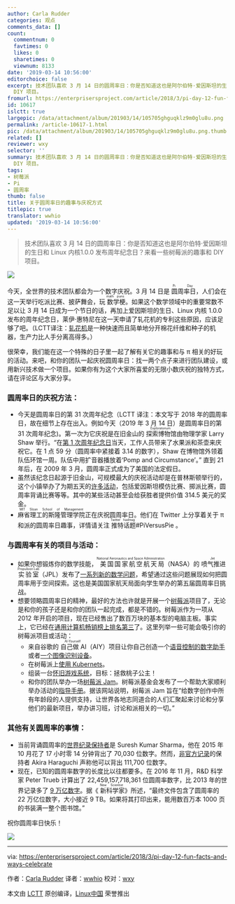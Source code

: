 ```yaml
---
author: Carla Rudder
categories: 观点
comments_data: []
count:
  commentnum: 0
  favtimes: 0
  likes: 0
  sharetimes: 0
  viewnum: 8133
date: '2019-03-14 10:56:00'
editorchoice: false
excerpt: 技术团队喜欢 3 月 14 日的圆周率日：你是否知道这也是阿尔伯特·爱因斯坦的生日和 Linux 内核1.0.0 发布周年纪念日？来看一些树莓派的趣事和
  DIY 项目。
fromurl: https://enterprisersproject.com/article/2018/3/pi-day-12-fun-facts-and-ways-celebrate
id: 10617
islctt: true
largepic: /data/attachment/album/201903/14/105705ghguqklz9m0glu8u.png
permalink: /article-10617-1.html
pic: /data/attachment/album/201903/14/105705ghguqklz9m0glu8u.png.thumb.jpg
related: []
reviewer: wxy
selector: ''
summary: 技术团队喜欢 3 月 14 日的圆周率日：你是否知道这也是阿尔伯特·爱因斯坦的生日和 Linux 内核1.0.0 发布周年纪念日？来看一些树莓派的趣事和
  DIY 项目。
tags:
- 树莓派
- Pi
- 圆周率
thumb: false
title: 关于圆周率日的趣事与庆祝方式
titlepic: true
translator: wwhio
updated: '2019-03-14 10:56:00'
---
```



> 
> 技术团队喜欢 3 月 14 日的圆周率日：你是否知道这也是阿尔伯特·爱因斯坦的生日和 Linux 内核1.0.0 发布周年纪念日？来看一些树莓派的趣事和 DIY 项目。
> 
> 
> 


![](/data/attachment/album/201903/14/105705ghguqklz9m0glu8u.png)


今天，全世界的技术团队都会为一个数字庆祝。3 月 14 日是<ruby> 圆周率日 <rt>  Pi Day </rt></ruby>，人们会在这一天举行吃派比赛、披萨舞会，玩<ruby> 数学梗 <rt>  math puns </rt></ruby>。如果这个数学领域中的重要常数不足以让 3 月 14 日成为一个节日的话，再加上爱因斯坦的生日、Linux 内核 1.0.0 发布的周年纪念日，莱伊·惠特尼在这一天申请了轧花机的专利这些原因，应该足够了吧。（LCTT译注：[轧花机](https://zh.wikipedia.org/wiki/%E8%BB%8B%E6%A3%89%E6%A9%9F)是一种快速而且简单地分开棉花纤维和种子的机器，生产力比人手分离高得多。）


很荣幸，我们能在这一个特殊的日子里一起了解有关它的趣事和与 π 相关的好玩的活动。来吧，和你的团队一起庆祝圆周率日：找一两个点子来进行团队建设，或用新兴技术做一个项目。如果你有为这个大家所喜爱的无限小数庆祝的独特方式，请在评论区与大家分享。


### 圆周率日的庆祝方法：


* 今天是圆周率日的第 31 次周年纪念（LCTT 译注：本文写于 2018 年的圆周率日，故在细节上存在出入。例如今天（2019 年 3 月 14 日）是圆周率日的第 31 次周年纪念)。第一次为它庆祝是在旧金山的<ruby> 探索博物馆 <rt>  Exploratorium </rt></ruby>由物理学家 Larry Shaw 举行。“在[第 1 次周年纪念日](https://www.exploratorium.edu/pi/pi-day-history)当天，工作人员带来了水果派和茶壶来庆祝它。在 1 点 59 分（圆周率中紧接着 3.14 的数字），Shaw 在博物馆外领着队伍环馆一周。队伍中用扩音器播放着‘Pomp and Circumstance’。” 直到 21 年后，在 2009 年 3 月，圆周率正式成为了美国的法定假日。
* 虽然该纪念日起源于旧金山，可规模最大的庆祝活动却是在普林斯顿举行的，这个小镇举办了为期五天的[许多活动](https://princetontourcompany.com/activities/pi-day/)，包括爱因斯坦模仿比赛、掷派比赛，圆周率背诵比赛等等。其中的某些活动甚至会给获胜者提供价值 314.5 美元的奖金。
* <ruby> 麻省理工的斯隆管理学院 <rt>  MIT Sloan School of Management </rt></ruby>正在庆祝圆周率日。他们在 Twitter 上分享着关于 π 和派的圆周率日趣事，详情请关注<ruby> 推特话题 <rt>  Twitter hashtag </rt></ruby> #PiVersusPie 。


### 与圆周率有关的项目与活动：


* 如果你想锻炼你的数学技能，<ruby> 美国国家航空航天局 <rt>  National Aeronautics and Space Administration </rt></ruby>（NASA）的<ruby> 喷气推进实验室 <rt>  Jet Propulsion Lab </rt></ruby>（JPL）发布了[一系列新的数学问题](https://www.jpl.nasa.gov/news/news.php?feature=7074)，希望通过这些问题展现如何把圆周率用于空间探索。这也是美国国家航天局面向学生举办的第五届圆周率日挑战。
* 想要领略圆周率日的精神，最好的方法也许就是开展一个[树莓派](https://opensource.com/resources/raspberry-pi)项目了，无论是和你的孩子还是和你的团队一起完成，都是不错的。树莓派作为一项从 2012 年开启的项目，现在已经售出了数百万块的基本型的电脑主板。事实上，它已经在[通用计算机畅销榜上排名第三](https://www.theverge.com/circuitbreaker/2017/3/17/14962170/raspberry-pi-sales-12-5-million-five-years-beats-commodore-64)了。这里列举一些可能会吸引你的树莓派项目或活动：
	+ 来自谷歌的<ruby> 自己做 AI <rt>  AI-Yourself </rt></ruby>（AIY）项目让你自己创造一个[语音控制的数字助手](http://www.zdnet.com/article/raspberry-pi-this-google-kit-will-turn-your-pi-into-a-voice-controlled-digital-assistant/)或者[一个图像识别设备](http://www.zdnet.com/article/google-offers-raspberry-pi-owners-this-new-ai-vision-kit-to-spot-cats-people-emotions/)。
	+ 在树莓派上[使用 Kubernets](https://opensource.com/article/17/3/kubernetes-raspberry-pi)。
	+ 组装一台[怀旧游戏系统](https://opensource.com/article/18/1/retro-gaming)，目标：拯救桃子公主！
	+ 和你的团队举办一场[树莓派 Jam](https://opensource.com/article/17/5/how-run-raspberry-pi-meetup)。树莓派基金会发布了一个帮助大家顺利举办活动的[指导手册](https://www.raspberrypi.org/blog/support-raspberry-jam-community/)。据该网站说明，树莓派 Jam 旨在“给数字创作中所有年龄段的人提供支持，让世界各地志同道合的人们汇聚起来讨论和分享他们的最新项目，举办讲习班，讨论和派相关的一切。”


### 其他有关圆周率的事情：


* 当前背诵圆周率的[世界纪录保持者](http://www.pi-world-ranking-list.com/index.php?page=lists&category=pi)是 Suresh Kumar Sharma，他在 2015 年 10 月花了 17 小时零 14 分钟背出了 70,030 位数字。然而，[非官方记录](https://www.theguardian.com/science/alexs-adventures-in-numberland/2015/mar/13/pi-day-2015-memory-memorisation-world-record-japanese-akira-haraguchi)的保持者 Akira Haraguchi 声称他可以背出 111,700 位数字。
* 现在，已知的圆周率数字的长度比以往都要多。在 2016 年 11 月，R&D 科学家 Peter Trueb 计算出了 22,459,157,718,361 位圆周率数字，比 2013 年的世界记录多了 [9 万亿数字](https://www.newscientist.com/article/2124418-celebrate-pi-day-with-9-trillion-more-digits-than-ever-before/?utm_medium=Social&utm_campaign=Echobox&utm_source=Facebook&utm_term=Autofeed&cmpid=SOC%7CNSNS%7C2017-Echobox#link_time=1489480071)。据《<ruby> 新科学家 <rt>  New Scientist </rt></ruby>》所述，“最终文件包含了圆周率的 22 万亿位数字，大小接近 9 TB。如果将其打印出来，能用数百万本 1000 页的书装满一整个图书馆。”


祝你圆周率日快乐！


![](/data/attachment/album/201903/14/141758q25yd9yd6e3ojxj5.jpg)




---


via: <https://enterprisersproject.com/article/2018/3/pi-day-12-fun-facts-and-ways-celebrate>


作者：[Carla Rudder](https://enterprisersproject.com/user/crudder) 译者：[wwhio](https://github.com/wwhio) 校对：[wxy](https://github.com/wxy)


本文由 [LCTT](https://github.com/LCTT/TranslateProject) 原创编译，[Linux中国](https://linux.cn/) 荣誉推出